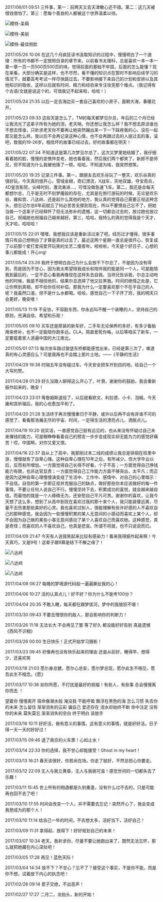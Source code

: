 
2017/06/01 09:51 三件事，第一：前两天又去天津散心还不错。第二：这几天被借钱借怕了。第三：愿每个善良的人都被这个世界温柔以待。

![模特-呆萌](https://wangyuchao.oss-cn-beijing.aliyuncs.com/blog/life/summary-2017/tianjin-01.JPG)

![模特-美丽](https://wangyuchao.oss-cn-beijing.aliyuncs.com/blog/life/summary-2017/tianjin-02.JPG)

![模特-最佳侧脸](https://wangyuchao.oss-cn-beijing.aliyuncs.com/blog/life/summary-2017/tianjin-03.JPG)

2017/05/26 10:06 在这几个月疯狂读书汲取知识的过程中，慢慢明白了一个道理：所有的书都不一定按照目录的章节来，以前看书太理科，总是喜欢一本一本一章一章一页一页500页500页的啃，觉得前面的基础不牢固，后面的怎么能懂？现在来看，大部分确实是这样，也不尽然，看不懂的知识点在暂时不影响后续学习的情况下，就要高考考试一样尽快跳过去，不要影响接下来自己的计划和安排以及其他知识的吸收，这样以后就有时间、精力和经验来专注攻克那个难点。（我记得有个古语/文就是说这个的，可惜我记不起来啦，哈哈！）

2017/05/24 21:35 以后一定去海边买一套自己喜欢的小房子，面朝大海，春暖花开。

2017/05/23 09:33 这些天是怎么了，TM的每天都梦见尔总，年后的三个月已经让我流光了这辈子所有为她的泪，老天呐，你还想让我怎么样？我不想去原谅谁也不想去怪谁，只祈求老天你不要再让她突然蹦出来一下一下踩疼我的心，没在一起那又能怎么样。我以后不会再记录这种心情，也不会再跟过去的人提过去的事，滚吧，致我的19-26岁。相信坏的故事已经过去，好的故事都在明天！

2017/05/22 07:34 不知道这是第几次梦见尔总了，这次又梦里她结婚了，我仔细看着她的脸，慢慢的变憔悴变老，她也看着我，然后我们两个都笑了，新郎不是师兄，但不知道为什么我被他揍了一顿。哈哈，不知道为啥，我突然想笑。

2017/05/20 19:25 记录三件事。第一，跟朋友去欢乐谷玩了一整天，欢乐谷真的很好玩，今天真的很开心，雪域金翅，奇幻漂流，X战车，天地双雄，夺宝奇兵，4D皇宫影院，尖峰时刻，激流勇进...，可惜没做急速飞车。第二，我还是会每天都想尔总，几乎是无时不刻梦魇般的存在，尤其是在旅行游玩的时候，无论是欢乐谷、雍和宫、八达岭、还是起什么其他的地方，我认真的觉得自己需要正视这种念头，想忘记尔总6年前就忘了何必苦苦支撑到现在，所以不要恨自己忘不了，把她当做一个这辈子已经释怀了但无法弥补的遗憾，这一切都会过去的，放过她也放过自己，祝福她也祝福自己越来越好。第三，哈哈，我特么的真的觉得我是个天才，天才哈，哈哈哈！

2017/05/15 22:01 嘿嘿，我想我应该是重新活过来了吧，经历过才懂得，很多事情只有自己想明白了才算是真的过去了，最近这两个星期一直总是很开心，恢复成了以前那个爱打爱闹爱开玩笑的文艺二傻青年。啦啦啦，今天是个好日子，心想的事儿都能成！开心ing!

2017/05/14 23:26 我终于想明白自己为什么会放不下尔总了，不是因为没有得到，而是因为不甘心，因为我太希望陪我成长和陪伴我的能是同一个人，可是能陪我到最后的，一定不忍心看我再像现在这样失去自我。当师兄告诉我，尔总主动吻他的时候，我是不相信他的，结果尔总选择了他又拉黑我。时间的绝情之处是，它让你熬到真相，却不给你任何补偿。那我为什么一定要喜欢那个不在乎自己的人呢？我虽然口渴，但不是什么水都喝。哈哈，感觉自己一下子开了窍，我的明天只会更好，晚安喽！

2017/05/13 11:19 不妥协，不容脏东西，你永远叫不醒一个装睡的人，坚持自己的原则，充满自信、希望和乐观！

2017/05/05 09:10 买车还是原装的新车好，二手车无论保养的多好，有多少备胎用来修补，也不一定能陪你跑多远。CLA，简直爱死你咯，以后等咱买了新车，一定要载着家人游遍中国的大江南北。

2017/05/01 07:13 每次坐车路过狼垡东桥都能感觉出来，已经是第三次了，难道真的有心灵感应么？可是我再也不会踏上那片土地。——《平静的生活》

2017/04/29 19:38 时隔五年没有碰过车，今天安全把车开到目的地，给自己一个大写的赞。

2017/04/28 01:29 好久没跟人聊得这么开心了，叶漪，谢谢你的鼓励，我会重新振作起来的，晚安！

2017/04/23 23:01 等詹姆斯退役了，以后就看欧文、利拉德、小卡、泡椒。今天雍和宫祈福后，我的心也愈加平和了。

2017/04/20 21:28 生活终于再次慢慢重归于平静，或许以后再不会有非谁不可的感觉了，看看那浩瀚无尽的宇宙、时间，一定得生活的漂亮点儿、洒脱点儿。

2017/04/19 10:20 说实话，一直感觉自己挺有远见的，也从来没有怀疑过自己未来赚钱的能力，可是眼睁睁看着自己的预言一步步变成现实却无能为力的感觉好痛苦！哎，中国啊，对你又爱又恨。

2017/04/16 22:37 自从上了高中，我那刚过本二线的成绩让我总是徘徊在班里中游，慢慢就有了自卑心理。这种自卑心理在10年之后，有所减少。但大学毕业以后，反而有所增加。一方面觉得自己长得不好看，个子不高；一方面觉得自己挣钱能力有限，也非达官显贵；一方面觉得自己工作能力方面不够突出，太平凡；而正是因为这种自卑心理慢慢演变成了生活中、工作中、感情中、对自己的心里暗示：不自信。自信的第一步即正视并克服自己的缺点，做好那些你本应该做好的每一件事情，不要让任何人说自己不行。慢慢坚持下去，积累成功的喜悦，就会越来越自信。而最怕的就是一个人碌碌无为，还安慰自己平凡可贵。谢谢你的喜欢，让我今天想了这么多，想到了从高中到现在喜欢过我的那十来个人，我只能装傻远离，尽量不去伤害那些美好的心灵。我也喜欢过别人，很能理解有些许好感的人不喜欢自己的那种感觉。我会因为一些慢慢积累的某人无意间的小感动而喜欢上某个人，却不会因为自己做的某些小事无意间感动了某个人喜欢自己而喜欢她。这种感觉，真是奇怪；而喜欢的人不喜欢自己，也真是悲哀。所谓不将就，也不只说说而已。

2017/04/09 21:47 今天有人说我笑起来比较有感染力！看来我得振作起来啊！今天真巧，又是9号！这辈子跟9算是结下不解之缘了！

![八达岭](https://wangyuchao.oss-cn-beijing.aliyuncs.com/blog/life/summary-2017/ba-da-ling-0.jpeg)

![八达岭](https://wangyuchao.oss-cn-beijing.aliyuncs.com/blog/life/summary-2017/ba-da-ling-1.jpeg)

![八达岭](https://wangyuchao.oss-cn-beijing.aliyuncs.com/blog/life/summary-2017/ba-da-ling-2.jpeg)

2017/04/08 08:27 每晚的梦境源代码般一遍遍撕扯我的心！ 

2017/04/06 10:27 活的认真点儿！好不好？你为什么不能考100分？

2017/04/04 20:35 不敢入睡，每天都在跟梦拔河，梦中的我狼狈不堪！

2017/03/30 09:43 不要去憎恨你的敌人，那会影响你的判断力！

2017/03/26 11:18 无法长大 不会再见了罢 等了好久 都没能好好告别 真是遗憾《西风不识相》

2017/03/26 00:00 生日快乐！正式开始学习摄影！

2017/03/23 09:45 好像再也没有快乐起来的理由 还是从前好，睡得早、想得少、还喜欢笑

2017/03/18 21:03 愿尓身总健，愿尔心总安，愿尔梦总现，愿尔此生不相见，愿吾此生不相念。《愿》

2017/03/17 10:36 如你所愿，不打扰是最好的祝福！有些人、有些事 总会慢慢离你而去 ！

望着你 慢慢离开 宿命像潮水般
淹没我 不能呼吸 飘浮在黑色的海
怎么习惯 失去你的未来
怎么留住 渐渐消失的云彩
骗自己 爱还存在 泪水却始终不断
命中注定 没有你的未来
莫失莫忘 渐渐消失的空白
终于明白 该放手

2017/03/16 10:11 好好活，做有意义的事情。这有意义的事情，就是好好活。日子得一天一天的好好过！

2017/03/15 09:46 退了南京的火车票！心如止水！

2017/03/14 22:33 你的选择，我不甘心却能接受！Ghost in my heart！

2017/03/13 16:21 春天该很好，你若尚在场。你走了挺好，不然总担心你要走。

2017/03/12 22:09 无人与我立黄昏，无人与我粥可温！感觉世间的一切都失去了乐趣！

2017/03/11 15:45 世上所有的相遇都是久别重逢，没有什么过不去的，只是可能再也回不去了吧！

2017/03/10 17:55 时间会改变一个人，并不需要去忘记！突然开心了，我会变成我想成为的那个人！

2017/03/10 11:14 给自己一年的时间，不去想太多，活好当下，活好自己！

2017/03/09 11:31 拿得起、放得下！好好规划自己的未来！

2017/03/07 10:34 老天，我祈求你，尽量不要让她跑出来了，既然无法忘怀，那么就把她藏在内心深处吧！

2017/03/05 17:28 再见！蓝色天际！

2017/03/04 14:34 放不下？不甘心？忘不了？接受这个事实，不是你不能，而是你不想，试着放下内心的执念吧！

2017/02/28 09:14 君子交绝，不出恶声！

2017/02/27 17:27 二月二，龙抬头，新的开始！